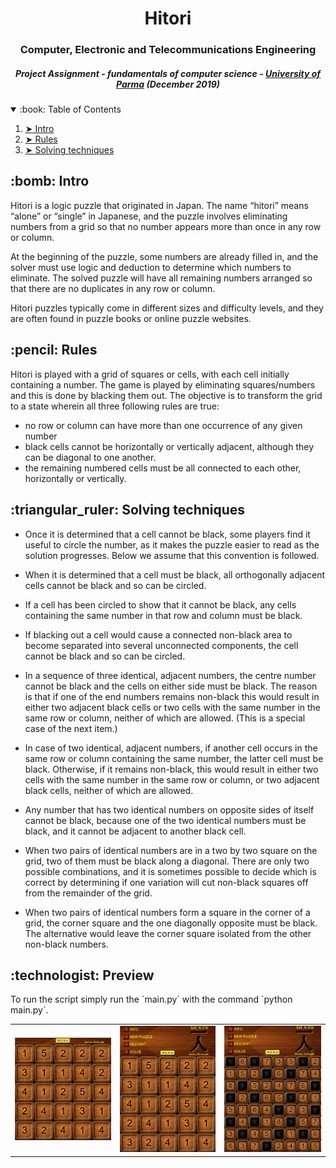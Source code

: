 <h1 align="center">
Hitori</h1>
<h3 align="center"> Computer, Electronic and Telecommunications Engineering </h3>
<h5 align="center"> Project Assignment - fundamentals of computer science - <a href="https://www.unipr.it">University of Parma</a> (December 2019) </h5>
</hr>
<details open="open">
  <summary>:book: Table of Contents</summary>
  <ol>
    <li><a href="#intro"> ➤ Intro</a></li>
    <li><a href="#rules"> ➤ Rules</a></li>
    <li><a href="#solve"> ➤ Solving techniques</a></li>
  </ol>
</details>
<h2 id="intro"> :bomb: Intro</h2>
Hitori is a logic puzzle that originated in Japan. The name “hitori” means “alone” or “single” in Japanese, and the puzzle involves eliminating numbers from a grid so that no number appears more than once in any row or column.

At the beginning of the puzzle, some numbers are already filled in, and the solver must use logic and deduction to determine which numbers to eliminate. The solved puzzle will have all remaining numbers arranged so that there are no duplicates in any row or column.

Hitori puzzles typically come in different sizes and difficulty levels, and they are often found in puzzle books or online puzzle websites.

<h2 id="rules"> :pencil: Rules</h2>
Hitori is played with a grid of squares or cells, with each cell initially containing a number. The game is played by eliminating squares/numbers and this is done by blacking them out. The objective is to transform the grid to a state wherein all three following rules are true:

* no row or column can have more than one occurrence of any given number
* black cells cannot be horizontally or vertically adjacent, although they can be diagonal to one another.
* the remaining numbered cells must be all connected to each other, horizontally or vertically.

<h2 id="solve"> :triangular_ruler: Solving techniques</h2>

* Once it is determined that a cell cannot be black, some players find it useful to circle the number, as it makes the puzzle easier to read as the solution progresses. Below we assume that this convention is followed.

* When it is determined that a cell must be black, all orthogonally adjacent cells cannot be black and so can be circled.

* If a cell has been circled to show that it cannot be black, any cells containing the same number in that row and column must be black.

* If blacking out a cell would cause a connected non-black area to become separated into several unconnected components, the cell cannot be black and so can be circled.

* In a sequence of three identical, adjacent numbers, the centre number cannot be black and the cells on either side must be black. The reason is that if one of the end numbers remains non-black this would result in either two adjacent black cells or two cells with the same number in the same row or column, neither of which are allowed. (This is a special case of the next item.)

* In case of two identical, adjacent numbers, if another cell occurs in the same row or column containing the same number, the latter cell must be black. Otherwise, if it remains non-black, this would result in either two cells with the same number in the same row or column, or two adjacent black cells, neither of which are allowed.

* Any number that has two identical numbers on opposite sides of itself cannot be black, because one of the two identical numbers must be black, and it cannot be adjacent to another black cell.

* When two pairs of identical numbers are in a two by two square on the grid, two of them must be black along a diagonal. There are only two possible combinations, and it is sometimes possible to decide which is correct by determining if one variation will cut non-black squares off from the remainder of the grid.

* When two pairs of identical numbers form a square in the corner of a grid, the corner square and the one diagonally opposite must be black. The alternative would leave the corner square isolated from the other non-black numbers.

<h2 id="solve"> :technologist: Preview</h2>
To run the script simply run the `main.py` with the command `python main.py`.
<br>

| | | |
|:-------------------------:|:-------------------------:|:-------------------------:|
|<img src="preview/1.png " alt="Network Image"> |  <img src="preview/2.png" alt="Network Image"> |<img src="preview/3.png" alt="Network Image">|
